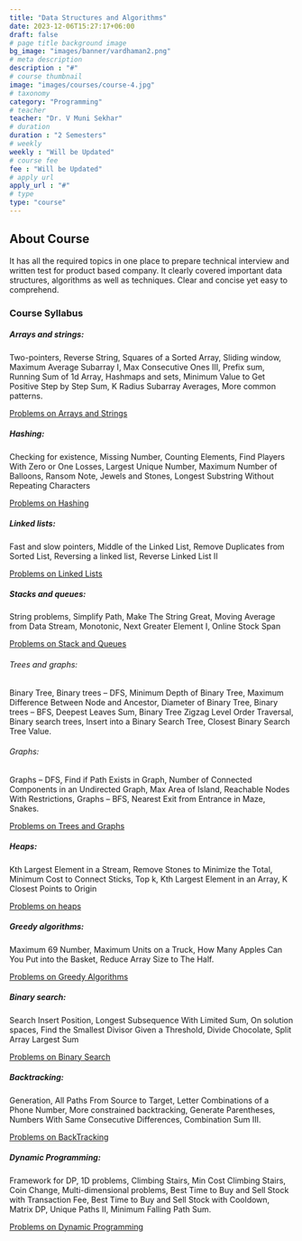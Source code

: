 ```yaml
---
title: "Data Structures and Algorithms"
date: 2023-12-06T15:27:17+06:00
draft: false
# page title background image
bg_image: "images/banner/vardhaman2.png"
# meta description
description : "#"
# course thumbnail
image: "images/courses/course-4.jpg"
# taxonomy
category: "Programming"
# teacher
teacher: "Dr. V Muni Sekhar"
# duration
duration : "2 Semesters"
# weekly
weekly : "Will be Updated"
# course fee
fee : "Will be Updated"
# apply url
apply_url : "#"
# type
type: "course"
---
```


## About Course

It has all the required topics in one place to prepare technical interview and written test for product based company. It clearly covered important data structures, algorithms as well as techniques. Clear and concise yet easy to comprehend.

### Course Syllabus

##### Arrays and strings: 
Two-pointers, Reverse String, Squares of a Sorted Array, Sliding window, Maximum Average Subarray I, Max Consecutive Ones III, Prefix sum, Running Sum of 1d Array, 
Hashmaps and sets, Minimum Value to Get Positive Step by Step Sum, K Radius Subarray Averages, More common patterns.

[Problems on Arrays and Strings](https://drive.google.com/file/d/1iY0lF4qgJzGrq8jjxYDtwwHUXdOQD0t9/view?usp=drivesdk)

##### Hashing: 
Checking for existence, Missing Number, Counting Elements, Find Players With Zero or One Losses, Largest Unique Number, Maximum Number of Balloons, Ransom Note, Jewels and Stones, Longest Substring Without Repeating Characters

[Problems on Hashing](https://drive.google.com/file/d/1hvOu9y0GWJidME-i020YvL_l_9YJ6gIV/view?usp=drivesdk)

##### Linked lists:
 Fast and slow pointers, Middle of the Linked List, Remove Duplicates from Sorted List, Reversing a linked list, Reverse Linked List II

 [Problems on Linked Lists](https://drive.google.com/file/d/1iL3602xAzJC3daIrnV9tDMROzC-JcYDU/view?usp=drivesdk)

 ##### Stacks and queues: 
 String problems, Simplify Path, Make The String Great, Moving Average from Data Stream, Monotonic, Next Greater Element I, Online Stock Span
 
 [Problems on Stack and Queues](https://drive.google.com/file/d/1hirZyivsEOqstYhkuNAz0sm_RxNik_iu/view?usp=drivesdk)

 ###### Trees and graphs:
  Binary Tree, Binary trees – DFS, Minimum Depth of Binary Tree, Maximum Difference Between Node and Ancestor, Diameter of Binary Tree, Binary trees – BFS, Deepest Leaves Sum, Binary Tree Zigzag Level Order Traversal, Binary search trees, Insert into a Binary Search Tree, Closest Binary Search Tree Value.
###### Graphs:
Graphs – DFS, Find if Path Exists in Graph, Number of Connected Components in an Undirected Graph, Max Area of Island, Reachable Nodes With Restrictions, Graphs – BFS, Nearest Exit from Entrance in Maze, Snakes.

[Problems on Trees and Graphs](https://drive.google.com/file/d/1hpf26fAvFju8NU9tV1MsI0IYWkgt3MkT/view?usp=drivesdk)

##### Heaps: 
Kth Largest Element in a Stream, Remove Stones to Minimize the Total, Minimum Cost to Connect Sticks, Top k, Kth Largest Element in an Array, K Closest Points to Origin

[Problems on heaps](https://drive.google.com/file/d/1hpThtYswrHF0ORzzIYgAxBeBhgaEZAtk/view?usp=drivesdk)

##### Greedy algorithms:
 Maximum 69 Number, Maximum Units on a Truck, How Many Apples Can You Put into the Basket, Reduce Array Size to The Half.

 [Problems on Greedy Algorithms](https://drive.google.com/file/d/1hghE8bKCGBEwOkcYVmbzIKV9b4G-jckr/view?usp=drivesdk)

##### Binary search: 
 Search Insert Position, Longest Subsequence With Limited Sum, On solution spaces, Find the Smallest Divisor Given a Threshold, Divide Chocolate, Split Array Largest Sum

[Problems on Binary Search](https://drive.google.com/file/d/1j6raHwJ82pPSHWgyxUTj__0P4-Bi6pJy/view?usp=drivesdk)

##### Backtracking:
Generation, All Paths From Source to Target, Letter Combinations of a Phone Number, More constrained backtracking, Generate Parentheses, Numbers With Same Consecutive Differences, Combination Sum III.

[Problems on BackTracking](https://drive.google.com/file/d/1j9-9nq1FqysEWMjMLrIthyh5qJpX1QsS/view?usp=drivesdk)

##### Dynamic Programming:
Framework for DP, 1D problems, Climbing Stairs, Min Cost Climbing Stairs, Coin Change, Multi-dimensional problems, Best Time to Buy and Sell Stock with Transaction Fee, Best Time to Buy and Sell Stock with Cooldown, Matrix DP, Unique Paths II, Minimum Falling Path Sum.

[Problems on Dynamic Programming](https://drive.google.com/file/d/1j75IqtA6dnUA_759jMP_8mQ0aITMU48A/view?usp=drivesdk)